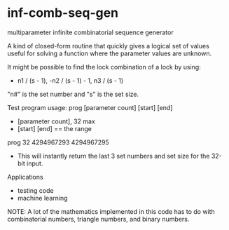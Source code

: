 # inf-comb-seq-gen
multiparameter infinite combinatorial sequence generator

A kind of closed-form routine that quickly gives a logical set of values useful for solving a function where the parameter values are unknown.

It might be possible to find the lock combination of a lock by using:  
* n1 / (s - 1), -n2 / (s - 1) - 1, n3 / (s - 1)

"n#" is the set number and "s" is the set size.


Test program usage: prog [parameter count] [start] [end]
* [parameter count], 32 max
* [start] [end] == the range

prog 32 4294967293 4294967295
* This will instantly return the last 3 set numbers and set size for the 32-bit input.


Applications
* testing code
* machine learning

NOTE: A lot of the mathematics implemented in this code has to do with combinatorial numbers, triangle numbers, and binary numbers.